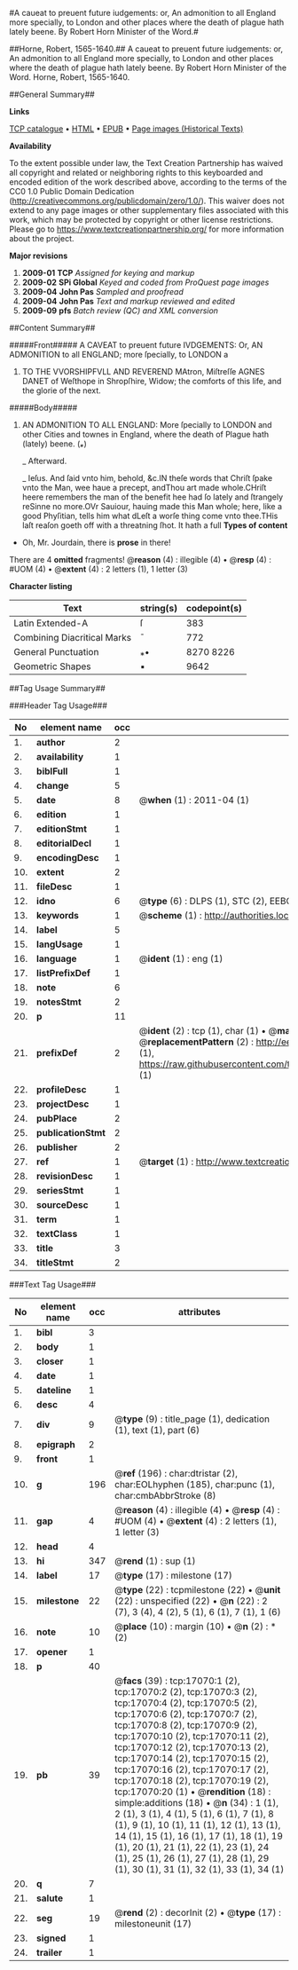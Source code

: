 #A caueat to preuent future iudgements: or, An admonition to all England more specially, to London and other places where the death of plague hath lately beene. By Robert Horn Minister of the Word.#

##Horne, Robert, 1565-1640.##
A caueat to preuent future iudgements: or, An admonition to all England more specially, to London and other places where the death of plague hath lately beene. By Robert Horn Minister of the Word.
Horne, Robert, 1565-1640.

##General Summary##

**Links**

[TCP catalogue](http://www.ota.ox.ac.uk/tcp/)  • 
[HTML](http://tei.it.ox.ac.uk/tcp/Texts-HTML/free/A03/A03693.html)  • 
[EPUB](http://tei.it.ox.ac.uk/tcp/Texts-EPUB/free/A03/A03693.epub) • 
[Page images (Historical Texts)](https://historicaltexts.jisc.ac.uk/eebo-99851779e)

**Availability**

To the extent possible under law, the Text Creation Partnership has waived all copyright and related or neighboring rights to this keyboarded and encoded edition of the work described above, according to the terms of the CC0 1.0 Public Domain Dedication (http://creativecommons.org/publicdomain/zero/1.0/). This waiver does not extend to any page images or other supplementary files associated with this work, which may be protected by copyright or other license restrictions. Please go to https://www.textcreationpartnership.org/ for more information about the project.

**Major revisions**

1. __2009-01__ __TCP__ *Assigned for keying and markup*
1. __2009-02__ __SPi Global__ *Keyed and coded from ProQuest page images*
1. __2009-04__ __John Pas__ *Sampled and proofread*
1. __2009-04__ __John Pas__ *Text and markup reviewed and edited*
1. __2009-09__ __pfs__ *Batch review (QC) and XML conversion*

##Content Summary##

#####Front#####
A CAVEAT to preuent future IVDGEMENTS: Or, AN ADMONITION to all ENGLAND; more ſpecially, to LONDON a
1. TO THE VVORSHIPFVLL AND REVEREND MAtron, Miſtreſſe AGNES DANET of Weſthope in Shropſhire, Widow; the comforts of this life, and the glorie of the next.

#####Body#####

1. AN ADMONITION TO ALL ENGLAND: More ſpecially to LONDON and other Cities and townes in England, where the death of Plague hath (lately) beene. (*⁎*)

    _ Afterward.

    _ Ieſus.
And ſaid vnto him, behold, &c.IN theſe words that Chriſt ſpake vnto the Man, wee haue a precept, andThou art made whole.CHriſt heere remembers the man of the benefit hee had ſo lately and ſtrangely reSinne no more.OVr Sauiour, hauing made this Man whole; here, like a good Phyſitian, tells him what dLeſt a worſe thing come vnto thee.THis laſt reaſon goeth off with a threatning ſhot. It hath a full 
**Types of content**

  * Oh, Mr. Jourdain, there is **prose** in there!

There are 4 **omitted** fragments! 
 @__reason__ (4) : illegible (4)  •  @__resp__ (4) : #UOM (4)  •  @__extent__ (4) : 2 letters (1), 1 letter (3)

**Character listing**


|Text|string(s)|codepoint(s)|
|---|---|---|
|Latin Extended-A|ſ|383|
|Combining             Diacritical Marks|̄|772|
|General Punctuation|⁎•|8270 8226|
|Geometric Shapes|▪|9642|

##Tag Usage Summary##

###Header Tag Usage###

|No|element name|occ|attributes|
|---|---|---|---|
|1.|__author__|2||
|2.|__availability__|1||
|3.|__biblFull__|1||
|4.|__change__|5||
|5.|__date__|8| @__when__ (1) : 2011-04 (1)|
|6.|__edition__|1||
|7.|__editionStmt__|1||
|8.|__editorialDecl__|1||
|9.|__encodingDesc__|1||
|10.|__extent__|2||
|11.|__fileDesc__|1||
|12.|__idno__|6| @__type__ (6) : DLPS (1), STC (2), EEBO-CITATION (1), PROQUEST (1), VID (1)|
|13.|__keywords__|1| @__scheme__ (1) : http://authorities.loc.gov/ (1)|
|14.|__label__|5||
|15.|__langUsage__|1||
|16.|__language__|1| @__ident__ (1) : eng (1)|
|17.|__listPrefixDef__|1||
|18.|__note__|6||
|19.|__notesStmt__|2||
|20.|__p__|11||
|21.|__prefixDef__|2| @__ident__ (2) : tcp (1), char (1)  •  @__matchPattern__ (2) : ([0-9\-]+):([0-9IVX]+) (1), (.+) (1)  •  @__replacementPattern__ (2) : http://eebo.chadwyck.com/downloadtiff?vid=$1&page=$2 (1), https://raw.githubusercontent.com/textcreationpartnership/Texts/master/tcpchars.xml#$1 (1)|
|22.|__profileDesc__|1||
|23.|__projectDesc__|1||
|24.|__pubPlace__|2||
|25.|__publicationStmt__|2||
|26.|__publisher__|2||
|27.|__ref__|1| @__target__ (1) : http://www.textcreationpartnership.org/docs/. (1)|
|28.|__revisionDesc__|1||
|29.|__seriesStmt__|1||
|30.|__sourceDesc__|1||
|31.|__term__|1||
|32.|__textClass__|1||
|33.|__title__|3||
|34.|__titleStmt__|2||


###Text Tag Usage###

|No|element name|occ|attributes|
|---|---|---|---|
|1.|__bibl__|3||
|2.|__body__|1||
|3.|__closer__|1||
|4.|__date__|1||
|5.|__dateline__|1||
|6.|__desc__|4||
|7.|__div__|9| @__type__ (9) : title_page (1), dedication (1), text (1), part (6)|
|8.|__epigraph__|2||
|9.|__front__|1||
|10.|__g__|196| @__ref__ (196) : char:dtristar (2), char:EOLhyphen (185), char:punc (1), char:cmbAbbrStroke (8)|
|11.|__gap__|4| @__reason__ (4) : illegible (4)  •  @__resp__ (4) : #UOM (4)  •  @__extent__ (4) : 2 letters (1), 1 letter (3)|
|12.|__head__|4||
|13.|__hi__|347| @__rend__ (1) : sup (1)|
|14.|__label__|17| @__type__ (17) : milestone (17)|
|15.|__milestone__|22| @__type__ (22) : tcpmilestone (22)  •  @__unit__ (22) : unspecified (22)  •  @__n__ (22) : 2 (7), 3 (4), 4 (2), 5 (1), 6 (1), 7 (1), 1 (6)|
|16.|__note__|10| @__place__ (10) : margin (10)  •  @__n__ (2) : * (2)|
|17.|__opener__|1||
|18.|__p__|40||
|19.|__pb__|39| @__facs__ (39) : tcp:17070:1 (2), tcp:17070:2 (2), tcp:17070:3 (2), tcp:17070:4 (2), tcp:17070:5 (2), tcp:17070:6 (2), tcp:17070:7 (2), tcp:17070:8 (2), tcp:17070:9 (2), tcp:17070:10 (2), tcp:17070:11 (2), tcp:17070:12 (2), tcp:17070:13 (2), tcp:17070:14 (2), tcp:17070:15 (2), tcp:17070:16 (2), tcp:17070:17 (2), tcp:17070:18 (2), tcp:17070:19 (2), tcp:17070:20 (1)  •  @__rendition__ (18) : simple:additions (18)  •  @__n__ (34) : 1 (1), 2 (1), 3 (1), 4 (1), 5 (1), 6 (1), 7 (1), 8 (1), 9 (1), 10 (1), 11 (1), 12 (1), 13 (1), 14 (1), 15 (1), 16 (1), 17 (1), 18 (1), 19 (1), 20 (1), 21 (1), 22 (1), 23 (1), 24 (1), 25 (1), 26 (1), 27 (1), 28 (1), 29 (1), 30 (1), 31 (1), 32 (1), 33 (1), 34 (1)|
|20.|__q__|7||
|21.|__salute__|1||
|22.|__seg__|19| @__rend__ (2) : decorInit (2)  •  @__type__ (17) : milestoneunit (17)|
|23.|__signed__|1||
|24.|__trailer__|1||
